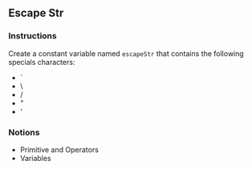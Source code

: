 ## Escape Str

### Instructions

Create a constant variable named `escapeStr` that contains
the following specials characters:
  - `
  - \
  - /
  - "
  - '


### Notions

- Primitive and Operators
- Variables